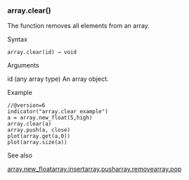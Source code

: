 ### array.clear()

The function removes all elements from an array.

Syntax

```
array.clear(id) → void
```

Arguments

id (any array type) An array object.

Example

```
//@version=6  
indicator("array.clear example")  
a = array.new_float(5,high)  
array.clear(a)  
array.push(a, close)  
plot(array.get(a,0))  
plot(array.size(a))
```

See also

[array.new\_float](#fun_array.new_float)[array.insert](#fun_array.insert)[array.push](#fun_array.push)[array.remove](#fun_array.remove)[array.pop](#fun_array.pop)
